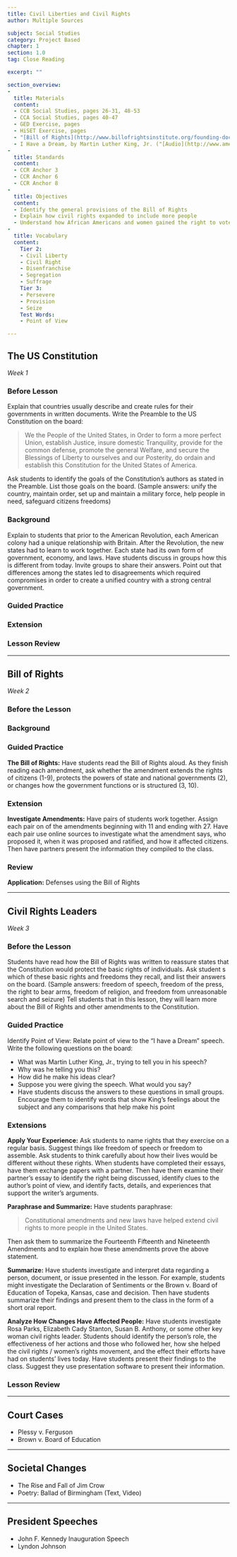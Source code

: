 ```yaml
---
title: Civil Liberties and Civil Rights
author: Multiple Sources

subject: Social Studies
category: Project Based
chapter: 1
section: 1.0
tag: Close Reading

excerpt: ""

section_overview:
-
  title: Materials
  content:
  - CCB Social Studies, pages 26-31, 48-53
  - CCA Social Studies, pages 40-47
  - GED Exercise, pages
  - HiSET Exercise, pages
  - "[Bill of Rights](http://www.billofrightsinstitute.org/founding-documents/bill-of-rights/)"
  - I Have a Dream, by Martin Luther King, Jr. ("[Audio](http://www.americanrhetoric.com/speeches/mlkihaveadream.htm)", "[Text](https://www.archives.gov/files/press/exhibits/dream-speech.pdf)")
-
  title: Standards
  content:
  - CCR Anchor 3
  - CCR Anchor 6
  - CCR Anchor 8
-
  title: Objectives
  content:
  - Identify the general provisions of the Bill of Rights
  - Explain how civil rights expanded to include more people
  - Understand how African Americans and women gained the right to vote
-
  title: Vocabulary
  content:
    Tier 2:
    - Civil Liberty
    - Civil Right
    - Disenfranchise
    - Segregation
    - Suffrage
    Tier 3:
    - Persevere
    - Provision
    - Seize
    Test Words:
    - Point of View

---
```

## The US Constitution

*Week 1*

### Before Lesson

Explain that countries usually describe and create rules for their governments in written documents. Write the Preamble to the US Constitution on the board:

> We the People of the United States, in Order to form a more perfect Union, establish Justice, insure domestic Tranquility, provide for the common defense, promote the general Welfare, and secure the Blessings of Liberty to ourselves and our Posterity, do ordain and establish this Constitution for the United States of America.

Ask students to identify the goals of the Constitution’s authors as stated in the Preamble. List those goals on the board. (Sample answers: unify the country, maintain order, set up and maintain a military force, help people in need, safeguard citizens freedoms)

### Background

Explain to students that prior to the American Revolution, each American colony had a unique relationship with Britain. After the Revolution, the new states had to learn to work together. Each state had its own form of government, economy, and laws. Have students discuss in groups how this is different from today. Invite groups to share their answers. Point out that differences among the states led to disagreements which required compromises in order to create a unified country with a strong central government.

### Guided Practice

### Extension

### Lesson Review

---

## Bill of Rights

*Week 2*

### Before the Lesson

### Background

### Guided Practice

**The Bill of Rights:** Have students read the Bill of Rights aloud. As they finish reading each amendment, ask whether the amendment extends the rights of citizens (1-9), protects the powers of state and national governments (2),  or changes how the government functions or is structured (3, 10).

### Extension

**Investigate Amendments:** Have pairs of students work together. Assign each pair on of the amendments beginning with 11 and ending with 27. Have each pair use online sources to investigate what the amendment says, who proposed it, when it was proposed and ratified, and how it affected citizens. Then have partners present the information they compiled to the class.

### Review

**Application:** Defenses using the Bill of Rights

---

## Civil Rights Leaders

*Week  3*

### Before the Lesson

Students have read how the Bill of Rights was written to reassure states that the Constitution would protect the basic rights of individuals. Ask student s which of these basic rights and freedoms they recall, and list their answers on the board. (Sample answers: freedom of speech, freedom of the press, the right to bear arms, freedom of religion, and freedom from unreasonable search and seizure) Tell students that in this lesson, they will learn more about the Bill of Rights and other amendments to the Constitution.

### Guided Practice

Identify Point of View: Relate point of view to the “I have a Dream” speech. Write the following questions on the board:

  - What was Martin Luther King, Jr., trying to tell you in his speech?
  - Why was he telling you this?
  - How did he make his ideas clear?
  - Suppose you were giving the speech. What would you say?
  - Have students discuss the answers to these questions in small groups. Encourage them to identify words that show King’s feelings about the subject and any comparisons that help make his point

### Extensions

**Apply Your Experience:** Ask students to name rights that they exercise on a regular basis. Suggest things like freedom of speech or freedom to assemble. Ask students to think carefully about how their lives would be different without these rights. When students have completed their essays, have them exchange papers with a partner. Then have them examine their partner’s essay to identify the right being discussed, identify clues to the author’s point of view, and identify facts, details, and experiences that support the writer’s arguments.

**Paraphrase and Summarize:** Have students paraphrase:

>Constitutional amendments and new laws have helped extend civil rights to more people in the United States.

Then ask them to summarize the Fourteenth Fifteenth and Nineteenth Amendments and to explain how these amendments prove the above statement.

**Summarize:** Have students investigate and interpret data regarding a person, document, or issue presented in the lesson. For example, students might investigate the Declaration of Sentiments or the Brown v. Board of Education of Topeka, Kansas, case and decision. Then have students summarize their findings and present them to the class in the form of a short oral report.

**Analyze How Changes Have Affected People:** Have students investigate Rosa Parks, Elizabeth Cady Stanton, Susan B. Anthony, or some other key woman civil rights leader. Students should identify the person’s role, the effectiveness of her actions and those who followed her, how she helped the civil rights / women’s rights movement, and the effect their efforts have had on students’ lives today.  Have students present their findings to the class. Suggest they use presentation software to present their information.

### Lesson Review

---

## Court Cases

  - Plessy v. Ferguson
  - Brown v. Board of Education

---

## Societal Changes

  - The Rise and Fall of Jim Crow
  - Poetry: Ballad of Birmingham (Text, Video)

---

## President Speeches

  - John F. Kennedy Inauguration Speech
  - Lyndon Johnson
